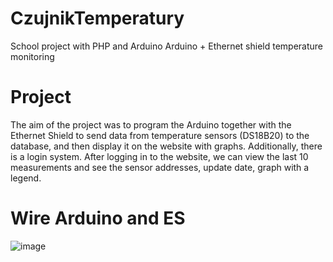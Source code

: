 # CzujnikTemperatury
School project with PHP and Arduino
Arduino + Ethernet shield temperature monitoring 
# Project 
The aim of the project was to program the Arduino together with the Ethernet Shield to send data from temperature sensors (DS18B20) to the database, and then display it on the 
website with graphs. Additionally, there is a login system. After logging in to the website, we can view the last 10 measurements and see the sensor addresses, 
update date, graph with a legend. 
# Wire Arduino and ES
![image](https://user-images.githubusercontent.com/85497244/121034390-4670cf80-c7ad-11eb-871d-ffe61ef9d65d.png)

